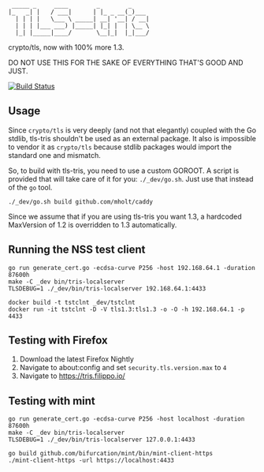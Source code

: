 ```
 _____ _     ____        _        _
|_   _| |   / ___|      | |_ _ __(_)___
  | | | |   \___ \ _____| __| '__| / __|
  | | | |___ ___) |_____| |_| |  | \__ \
  |_| |_____|____/       \__|_|  |_|___/

```

crypto/tls, now with 100% more 1.3.

DO NOT USE THIS FOR THE SAKE OF EVERYTHING THAT'S GOOD AND JUST.

[![Build Status](https://travis-ci.org/FiloSottile/tls-tris.svg?branch=master)](https://travis-ci.org/FiloSottile/tls-tris)

## Usage

Since `crypto/tls` is very deeply (and not that elegantly) coupled with the Go stdlib,
tls-tris shouldn't be used as an external package.  It also is impossible to vendor it
as `crypto/tls` because stdlib packages would import the standard one and mismatch.

So, to build with tls-tris, you need to use a custom GOROOT.
A script is provided that will take care of it for you: `./_dev/go.sh`.
Just use that instead of the `go` tool.

```
./_dev/go.sh build github.com/mholt/caddy
```

Since we assume that if you are using tls-tris you want 1.3, a hardcoded MaxVersion
of 1.2 is overridden to 1.3 automatically.

## Running the NSS test client

```
go run generate_cert.go -ecdsa-curve P256 -host 192.168.64.1 -duration 87600h
make -C _dev bin/tris-localserver
TLSDEBUG=1 ./_dev/bin/tris-localserver 192.168.64.1:4433
```

```
docker build -t tstclnt _dev/tstclnt
docker run -it tstclnt -D -V tls1.3:tls1.3 -o -O -h 192.168.64.1 -p 4433
```

## Testing with Firefox

1. Download the latest Firefox Nightly
1. Navigate to about:config and set `security.tls.version.max` to `4`
1. Navigate to https://tris.filippo.io/

## Testing with mint

```
go run generate_cert.go -ecdsa-curve P256 -host localhost -duration 87600h
make -C _dev bin/tris-localserver
TLSDEBUG=1 ./_dev/bin/tris-localserver 127.0.0.1:4433
```

```
go build github.com/bifurcation/mint/bin/mint-client-https
./mint-client-https -url https://localhost:4433
```
